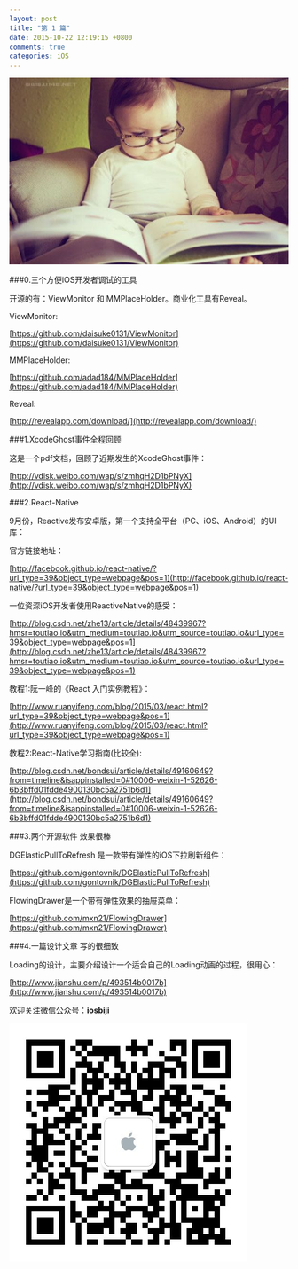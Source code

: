 ```yaml
---
layout: post
title: "第 1 篇"
date: 2015-10-22 12:19:15 +0800
comments: true
categories: iOS
---
```


![iOS开发笔记](/images/1/0.jpg)

###0.三个方便iOS开发者调试的工具

开源的有：ViewMonitor 和 MMPlaceHolder。商业化工具有Reveal。

ViewMonitor:

[https://github.com/daisuke0131/ViewMonitor](https://github.com/daisuke0131/ViewMonitor)

MMPlaceHolder:

[https://github.com/adad184/MMPlaceHolder](https://github.com/adad184/MMPlaceHolder)

Reveal:

[http://revealapp.com/download/](http://revealapp.com/download/)

###1.XcodeGhost事件全程回顾

这是一个pdf文档，回顾了近期发生的XcodeGhost事件：

[http://vdisk.weibo.com/wap/s/zmhqH2D1bPNyX](http://vdisk.weibo.com/wap/s/zmhqH2D1bPNyX)

###2.React-Native

9月份，Reactive发布安卓版，第一个支持全平台（PC、iOS、Android）的UI库：

官方链接地址：

[http://facebook.github.io/react-native/?url_type=39&object_type=webpage&pos=1](http://facebook.github.io/react-native/?url_type=39&object_type=webpage&pos=1)

一位资深iOS开发者使用ReactiveNative的感受：

[http://blog.csdn.net/zhe13/article/details/48439967?hmsr=toutiao.io&utm_medium=toutiao.io&utm_source=toutiao.io&url_type=39&object_type=webpage&pos=1](http://blog.csdn.net/zhe13/article/details/48439967?hmsr=toutiao.io&utm_medium=toutiao.io&utm_source=toutiao.io&url_type=39&object_type=webpage&pos=1)


教程1:阮一峰的《React 入门实例教程》：

[http://www.ruanyifeng.com/blog/2015/03/react.html?url_type=39&object_type=webpage&pos=1](http://www.ruanyifeng.com/blog/2015/03/react.html?url_type=39&object_type=webpage&pos=1)

教程2:React-Native学习指南(比较全):

[http://blog.csdn.net/bondsui/article/details/49160649?from=timeline&isappinstalled=0#10006-weixin-1-52626-6b3bffd01fdde4900130bc5a2751b6d1](http://blog.csdn.net/bondsui/article/details/49160649?from=timeline&isappinstalled=0#10006-weixin-1-52626-6b3bffd01fdde4900130bc5a2751b6d1)

###3.两个开源软件 效果很棒

DGElasticPullToRefresh 是一款带有弹性的iOS下拉刷新组件：

[https://github.com/gontovnik/DGElasticPullToRefresh](https://github.com/gontovnik/DGElasticPullToRefresh)

FlowingDrawer是一个带有弹性效果的抽屉菜单：

[https://github.com/mxn21/FlowingDrawer](https://github.com/mxn21/FlowingDrawer)

###4.一篇设计文章 写的很细致

Loading的设计，主要介绍设计一个适合自己的Loading动画的过程，很用心：

[http://www.jianshu.com/p/493514b0017b](http://www.jianshu.com/p/493514b0017b)


欢迎关注微信公众号：**iosbiji**

![iOS开发笔记](/images/weixin.jpg)
